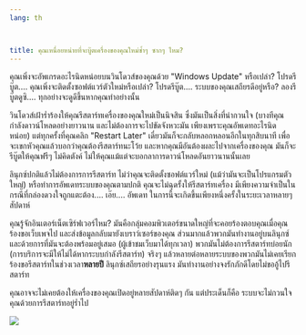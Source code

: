 ```yaml
---
lang: th



title: คุณเหนื่อยหน่ายที่จะบู๊ตเครื่องของคุณใหม่ซ้ำๆ ซากๆ ไหม?
---
```


คุณเพิ่งจะอัพเกรดอะไรนิดหน่อยบนวินโดวส์ของคุณด้วย "Windows Update" หรือเปล่า? โปรดรีบู๊ต.... คุณเพิ่งจะติดตั้งซอฟต์แวร์ตัวใหม่หรือเปล่า? โปรดรีบู๊ต.... ระบบของคุณเสถียรดีอยู่หรือ? ลองรีบู๊ตดูซิ.... ทุกอย่างจะดูดีขึ้นหากคุณทำอย่างนั้น

วินโดวส์เฝ้าร่ำร้องให้คุณรีสตาร์ทเครื่องของคุณใหม่เป็นนิจสิน ซึ่งมันเป็นสิ่งที่น่ากวนใจ (บางทีคุณกำลังดาวน์โหลดอย่างยาวนาน และไม่ต้องการจะไปขัดจังหวะมัน เพียงเพราะคุณอัพเดทอะไรนิดหน่อย) แต่ทุกครั้งที่คุณคลิก "Restart Later" เดี๋ยวมันก็จะกลับหลอกหลอนอีกในทุกสิบนาที เพื่อจะเขกหัวคุณแล้วบอกว่าคุณต้องรีสตาร์ทนะโว้ย และหากคุณมีอันต้องผละไปจากเครื่องของคุณ มันก็จะรีบู๊ตให้คุณฟรีๆ ไม่คิดตังค์ ไม่ให้คุณแม้แต่จะบอกลาการดาวน์โหลดอันยาวนานนั้นเลย

ลินุกซ์ปกติแล้วไม่ต้องการการรีสตาร์ท ไม่ว่าคุณจะติดตั้งซอฟต์แวร์ใหม่ (แม้ว่ามันจะเป็นโปรแกรมตัวใหญ่) หรือทำการอัพเดทระบบของคุณตามปกติ คุณจะไม่ฉุดรั้งให้รีสตาร์ทเครื่อง มีเพียงความจำเป็นในกรณีที่กล่องดวงใจถูกแตะต้อง.... เอ๊ย.... อัพเดท ในการนี้จะเกิดขึ้นเพียงหนึ่งครั้งในระยะเวลาหลายๆ สัปดาห์

คุณรู้จักอินเตอร์เน็ตเซิร์ฟเวอร์ไหม? มันคือกลุ่มคอมพิวเตอร์ขนาดใหญ่ที่จะคอยร้องตอบคุณเมื่อคุณร้องขอเว็บเพจไป และส่งข้อมูลกลับมายังเบราว์เซอร์ของคุณ ส่วนมากแล้วพวกมันทำงานอยู่บนลินุกซ์ และด้วยการที่มันจะต้องพร้อมอยู่เสมอ (ผู้เข้าชมเว็บมาได้ทุกเวลา) พวกมันไม่ต้องการรีสตาร์ทบ่อยนัก (การบริการจะมีให้ไม่ได้หากระบบกำลังรีสตาร์ท) จริงๆ แล้วหลายต่อหลายระบบของพวกมันไม่เคยเรียกร้องขอรีสตาร์ทในช่วงเวลา<b>หลายปี</b> ลินุกซ์เสถียรอย่างรุนแรง มันทำงานอย่างจงรักภักดีโดยไม่ขออู้ไปรีสตาร์ท

คุณอาจจะไม่เคยต้องให้เครื่องของคุณเปิดอยู่หลายสัปดาห์ติดๆ กัน แต่ประเด็นก็คือ ระบบจะไม่กวนใจคุณด้วยการรีสตาร์ทอยู่ร่ำไป

<img src="Images/reboot_all_the_time_thumb.png" />




